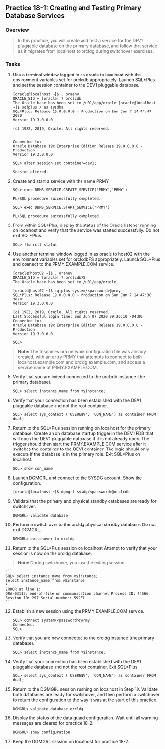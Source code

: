 
Practice 18-1: Creating and Testing Primary Database Services
-------------------------------------------------------------

### Overview

> In this practice, you will create and test a service for the DEV1
> pluggable database on the primary database, and follow that service as
> it migrates from localhost to orcldg during switchover exercises.

### Tasks

1.  Use a terminal window logged in as oracle to localhost with the
    environment variables set for orclcdb appropriately. Launch
    SQL\*Plus and set the session container to the DEV1 pluggable
    database.

    ```
    [oracle@localhost ~]$ . oraenv
    ORACLE_SID = [oracle] ? orclcdb
    The Oracle base has been set to /u01/app/oracle [oracle@localhost ~]$ sqlplus / as sysdba
    SQL*Plus: Release 19.0.0.0.0 - Production on Sun Jun 7 14:44:47 2020
    Version 19.3.0.0.0

    (c) 1982, 2019, Oracle. All rights reserved.


    Connected to:
    Oracle Database 19c Enterprise Edition Release 19.0.0.0.0 - Production
    Version 19.3.0.0.0

    SQL> alter session set container=dev1;

    Session altered.
    ```


2.  Create and start a service with the name PRMY

    ```
    SQL> exec DBMS_SERVICE.CREATE_SERVICE('PRMY','PRMY')

    PL/SQL procedure successfully completed.

    SQL> exec DBMS_SERVICE.START_SERVICE('PRMY')

    PL/SQL procedure successfully completed.
    ```


3.  From within SQL\*Plus, display the status of the Oracle listener
    running on localhost and verify that the service was started
    successfully. Do not exit SQL\*Plus.

    ```
    SQL> !lsnrctl status
    ```

4.  Use another terminal window logged in as oracle to host02 with the
    environment variables set for orclcdbFS appropriately. Launch
    SQL\*Plus and connect to the PRMY.EXAMPLE.COM service.

    ```
    [oracle@host02 ~]$ . oranev
    ORACLE_SID = [oracle] ? orclcdbFS
    The Oracle base has been set to /u01/app/oracle

    [oracle@host02 ~]$ sqlplus system/<password>@prmy
    SQL*Plus: Release 19.0.0.0.0 - Production on Sun Jun 7 14:47:38 2020
    Version 19.3.0.0.0

    (c) 1982, 2019, Oracle. All rights reserved.
    Last Successful login time: Sun Jun 07 2020 09:26:10 -04:00 Connected to:
    Oracle Database 19c Enterprise Edition Release 19.0.0.0.0 - Production
    Version 19.3.0.0.0

    SQL>
    ```

> **Note:** The tnsnames.ora network configuration file was already
> created, with an entry PRMY that attempts to connect to both
> localhost.example.com and orcldg.example.com, and access a service
> name of PRMY.EXAMPLE.COM.

5.  Verify that you are indeed connected to the orclcdb instance (the
    primary database).

    ```
    SQL> select instance_name from v$instance;
    ```

6.  Verify that your connection has been established with the DEV1
    pluggable database and not the root container.

    ```
    SQL> select sys_context ('USERENV', 'CON_NAME') as container FROM dual;
    ```

7.  Return to the SQL\*Plus session running on localhost for the primary
    database. Create an on database startup trigger in the DEV1 PDB that
    will open the DEV1 pluggable database if it is not already open. The
    trigger should then start the PRMY.EXAMPLE.COM service after it
    switches the container to the DEV1 container. The logic should only
    execute if the database is in the primary role. Exit SQL\*Plus on
    localhost.

    ```
    SQL> show con_name
    ```

8.  Launch DGMGRL and connect to the SYSDG account. Show the
    configuration.

    ```
    [oracle@localhost ~]$ dgmgrl sysdg/<password>@orclcdb
    ```

9.  Validate that the primary and physical standby databases are ready
    for switchover.

    ```
    DGMGRL> validate database 
    ```

10. Perform a switch over to the orcldg physical standby database. Do
    not exit DGMGRL.

    ```
    DGMGRL> switchover to orcldg
    ```

11. Return to the SQL\*Plus session on localhost Attempt to verify that
    your session is now on the orcldg database.
> **Note:** During switchover, you lost the exiting session.

    ```
    SQL> select instance_name from v$instance;
    select instance_name from v$instance
    *
    ERROR at line 1:
    ORA-03113: end-of-file on communication channel Process ID: 24566
    Session ID: 297 Serial number: 59237
    ```

12. Establish a new session using the PRMY.EXAMPLE.COM service.

    ```
    SQL> connect system/<password>@prmy
    Connected.
    SQL>
    ```

13. Verify that you are now connected to the orcldg instance (the
    primary database).

    ```
    SQL> select instance_name from v$instance;
    ```

14. Verify that your connection has been established with the DEV1
    pluggable database and not the root container. Exit SQL\*Plus.

    ```
    SQL> select sys_context ('USERENV', 'CON_NAME') as container FROM dual;
    ```

15. Return to the DGMGRL session running on localhost in Step 10.
    Validate both databases are ready for switchover, and then perform a
    switchover to return the configuration to the way it was at the
    start of this practice.

    ```
    DGMGRL> validate database orcldg 
    ```

16. Display the status of the data guard configuration. Wait until all
    warning messages are cleared for practice 18-2.

    ```
    DGMGRL> show configuration
    ```

17. Keep the DGMGRL session on localhost for practice 18-2.
